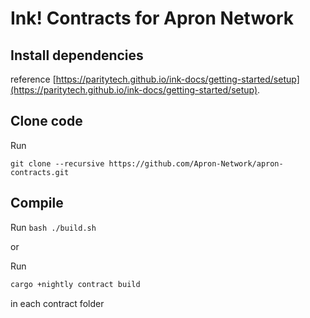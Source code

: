 # Ink! Contracts for Apron Network

## Install dependencies
reference [https://paritytech.github.io/ink-docs/getting-started/setup](https://paritytech.github.io/ink-docs/getting-started/setup).

## Clone code
Run
```
git clone --recursive https://github.com/Apron-Network/apron-contracts.git
```

## Compile 

Run `bash ./build.sh`

or

Run
```bash
cargo +nightly contract build
```
in each contract folder
